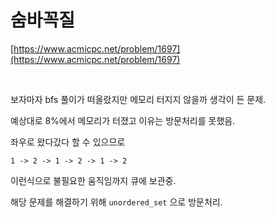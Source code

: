 # 숨바꼭질

[https://www.acmicpc.net/problem/1697](https://www.acmicpc.net/problem/1697)

<br/>
   
보자마자 bfs 풀이가 떠올랐지만 메모리 터지지 않을까 생각이 든 문제.   
   
예상대로 8%에서 메모리가 터졌고 이유는 방문처리를 못했음.   
    
좌우로 왔다갔다 할 수 있으므로    
```
1 -> 2 -> 1 -> 2 -> 1 -> 2
```   
   
이런식으로 불필요한 움직임까지 큐에 보관중.   
   
해당 문제를 해결하기 위해 `unordered_set` 으로 방문처리.
